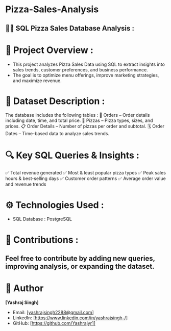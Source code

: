 # Pizza-Sales-Analysis
🍕🍕 SQL Pizza Sales Database Analysis :
---
# 📌 Project Overview :
- This project analyzes Pizza Sales Data using SQL to extract insights into sales trends, customer preferences, and business performance.
- The goal is to optimize menu offerings, improve marketing strategies, and maximize revenue.

# 📂 Dataset Description :
The database includes the following tables :
🛒 Orders – Order details including date, time, and total price.
🍕 Pizzas – Pizza types, sizes, and prices.
📋 Order Details – Number of pizzas per order and subtotal.
🗓️ Order Dates – Time-based data to analyze sales trends.

# 🔍 Key SQL Queries & Insights :
✅ Total revenue generated
✅ Most & least popular pizza types
✅ Peak sales hours & best-selling days
✅ Customer order patterns
✅ Average order value and revenue trends

# ⚙ Technologies Used :
- SQL Database : PostgreSQL

# 🤝 Contributions :
Feel free to contribute by adding new queries, improving analysis, or expanding the dataset.
---

# 👤 Author
**[Yashraj Singh]**

- Email: [yashrajsingh2288@gmail.com]
- LinkedIn: [https://www.linkedin.com/in/yashrajsingh-/]
- GitHub: [https://github.com/Yashrajyr1]
